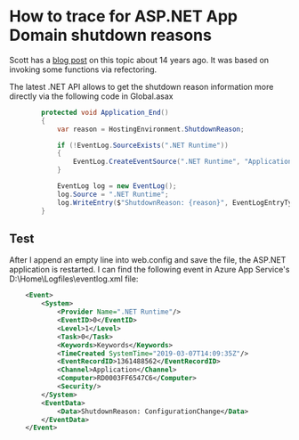 # How to trace for ASP.NET App Domain shutdown reasons

Scott has a [blog post](https://weblogs.asp.net/scottgu/433194) on this topic about 14 years ago. It was based on invoking some functions via refectoring.

The latest .NET API allows to get the shutdown reason information more directly via the following code in Global.asax
```C#
        protected void Application_End()
        {
            var reason = HostingEnvironment.ShutdownReason;

            if (!EventLog.SourceExists(".NET Runtime"))
            {
                EventLog.CreateEventSource(".NET Runtime", "Application");
            }

            EventLog log = new EventLog();
            log.Source = ".NET Runtime";
            log.WriteEntry($"ShutdownReason: {reason}", EventLogEntryType.Error);
        }
```

## Test
After I append an empty line into web.config and save the file, the ASP.NET application is restarted. I can find the following event in Azure App Service's D:\Home\Logfiles\eventlog.xml file:
```XML
    <Event>
        <System>
            <Provider Name=".NET Runtime"/>
            <EventID>0</EventID>
            <Level>1</Level>
            <Task>0</Task>
            <Keywords>Keywords</Keywords>
            <TimeCreated SystemTime="2019-03-07T14:09:35Z"/>
            <EventRecordID>1361488562</EventRecordID>
            <Channel>Application</Channel>
            <Computer>RD0003FF6547C6</Computer>
            <Security/>
        </System>
        <EventData>
            <Data>ShutdownReason: ConfigurationChange</Data>
        </EventData>
    </Event>
```